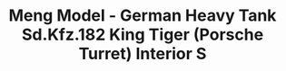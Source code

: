 ---
layout: product
title: "Meng Model - German Heavy Tank Sd.Kfz.182 King Tiger (Porsche Turret) Interior S"
price: "4400" 
desc: "N/A"
img_path: "/assets/img/MM-SPS-062.webp"
brand: "N/A"
available: false
special_offer: false
new: false
soon: false
cat: "010000"
subcat: "011000"
subsubcat: "0N/A"
sifra: "MM-SPS-062"
popular: false
---